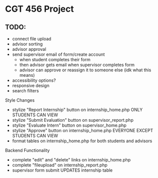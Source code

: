 # CGT 456 Project

## TODO:

- connect file upload
- advisor sorting
- advisor approval
- send supervisor email of form/create account
    - when student completes their form
    - then advisor gets email when supervisor completes form
    - advisor can approve or reassign it to someone else (idk what this means)
- accessibility options?
- responsive design
- search filters

Style Changes
- stylize "Report Internship" button on internship_home.php ONLY STUDENTS CAN VIEW
- stylize "Submit Evaluation" button on supervisor_report.php
- stylize "Evaluate Intern" button on supervisor_home.php
- stylize "Approve" button on internship_home.php EVERYONE EXCEPT STUDENTS CAN VIEW
- format tables on internship_home.php for both students and advisors

Backend Functionality
- complete "edit" and "delete" links on internship_home.php
- complete "fileupload" on internship_report.php
- supervisor form submit UPDATES internship table